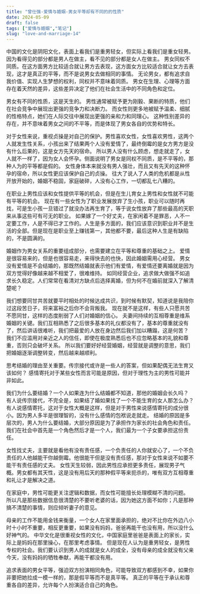 ```yaml
---
title: "曾仕强-爱情与婚姻-男女平等却有不同的的性质"
date: 2024-05-09
draft: false
tags: ["爱情与婚姻","笔记"]
slug: "love-and-marriage-14"
---
```


中国的文化是阴阳文化，表面上看我们是重男轻女，但实际上看我们是重女轻男。因为看得见的部分都是男人在做主，看不见的部分都是女人在做主。
男女同权不同质。在这方面男方比较适合就让男方去表现，这方面女方比较适合就让女方去表现，这才是真正的平等，而不是说男女去做相同的事情。
无论男女，都有追求自我价值、实现人生梦想的权利，同权并不意味着同质。
男女在生理、心理等方面存在着天然的差异，这些差异决定了他们在社会生活中的不同角色和定位。

男女有不同的性质，这是天生的。
男性通常被赋予更为刚毅、果断的特质，他们在社会竞争中展现出更强的竞争力和决断力。
而女性则更多地被赋予温柔、细腻的性格特点，她们在人际交往中展现出更强的亲和力和同理心。
这种性别差异的存在，并不意味着男女之间的不平等，而是体现了男女各自的优势和特长。

对于女性来说，重视贞操是对自己的保护。男性喜欢女性，女性喜欢男性，这两个人就发生性关系，小孩出来了结果两个人没有爱情了，最终倒霉的是女方男方是没有什么后果的，这是女方先天的宿命。
所以男人没有什么顾虑，想走就走了，女人就不一样了，因为女人会怀孕。侧面说明了男女是同权不同质，是不平等的，那种人为的平等都是假的。
女性身体本来就没有男人强壮，而且又有先天的这种怀孕的宿命，所以女性更应该保护自己的贞操。
往大了说人了人类的危机都是从性开放开始的，婚姻不稳固，家庭破碎，人没有心工作，一切都乱七八糟的。

在职业上男性应该和女性提供平等的机会，但是在生儿育女上男性和女性就不可能有平等的机会。
现在有一些女性为了职业发展放弃了生小孩，职业可以随时再找，可是生小孩一旦错过了就没办法再生育了，等于说女性放弃了那些最高的天职来从事这些可有可无的职业。
如果嫁了一个好丈夫，在家闲着不是罪恶，人不一定要工作，人是不得已才工作的。人生是多方面的，我们应该意识到职业并不是生活的全部。但是现在是职业至上赚钱第一，其他都不要，最后这种人生是有缺陷的，不是圆满的。

婚姻作为男女关系的重要组成部分，也需要建立在平等和尊重的基础之上。
爱情是很容易来的，但是也很容易走，来得快去的也快，因此婚姻需用心经营。
男女没有爱情是不会结婚的，那既然结婚就表示他们有爱情，有爱情还要离婚就是因为双方觉得好像越来越不相爱了，很难维持。
如同经营企业，追求做大做强不如追求长久稳定。人们常常在看清对方缺点后选择离婚，但为何不在婚前就深入了解清楚呢？

我们想要同甘共苦就要平时相处的时候达成共识，到时候有默契，知道说是我陪你过这段苦日子，将来富裕之后你不会背叛我。
现在就不是这样，有些人只愿共苦不愿同甘，这样的态度削弱了人们对婚姻的信心。
夫妻间持续的互相尊重是维系婚姻的关键。我们互相熟悉了之后很多基本的礼仪都没有了，基本的尊重就没有了，然后讲话很难听，我们把最爱的人放在身边然后我们加以糟蹋，这是何苦？
我们不应滥用对亲近之人的信任，即使在极度熟悉后也不应忽略基本的礼貌和尊重，否则只会破坏关系。
所以我们要好好经营婚姻，经营就是调整的意思，我们把婚姻逐渐调整转变，然后越来越顺利。

思考结婚的理由至关重要。传宗接代或许是一些人的答案，但如果配偶无法生育又该如何？
感情寄托对于某些女性而言可能是原因，但对于理性为主的男性可能并非如此。

我们为什么要结婚？一个人如果连为什么结婚都不知道，那他的婚姻会长久吗？
有人说传宗接代，不完全是，如果结了婚如果找了一个不能生育的女人那怎么办？
有人说感情寄托，这对于女性大概是这样，但是对于男性来说感情寄托的成分很小。因为男人多半是很理智的，没有什么感情的包袱说走就走。
结婚的原因是多层次的，男人为什么要结婚，大部分原因是为了承担作为家长的社会角色和责任。
我们在社会中首先是一个角色然后才是一个人，我们最为一个子女要承担这份责任。

女性找丈夫，主要就是看他有没有责任感，一个负责任的人你就安心了，一个不负责任的人他越能干你越倒霉。他很能干但是没有责任感，那对于女性来说不如要不能干有责任感的丈夫。
女性天生较弱，因此男性应承担更多责任，展现男子气概。男女都有其天性，这是没有用后天的那种假平等来扼杀的，唯有双方互相尊重和礼让才是解决之道。

在家庭中，男性可能更关注逻辑和数据，而女性可能擅长处理模糊不清的问题。
所以凡是那些数据信息很清楚的不要听老婆的话，因为她这方面不如你；凡是那种搞不清楚的事情，则应倾听妻子的意见。

母亲的工作不能用金钱来衡量，一个女人在家里面承担的，绝对不比你在外边八小时十小时不重要，相反更重要，如果没有妈妈，爸爸再能干也没有用，所以没什么好神气的。
中华文化是很重视女性的文化，中国家庭里爸爸是表面上的家长，实际上是妈妈在那里操心，在那里考虑事情。
但是现在人认为是重男轻女，是男性专权的社会。我们要认识到男人的成就是女人的成全，没有母亲的成全就没有父亲今天，没有妈妈的牺牲奉献，再能干都没有用。

追求表面的男女平等，强迫双方扮演相同角色，可能导致双方都感到不幸，如果你非要把她拉成一模一样的，那是假平等而不是真平等。
真正的平等在于承认和尊重各自的差异，允许每个人扮演适合自己的角色。
